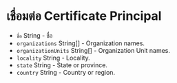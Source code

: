 # เชื่อมต่อ Certificate Principal

* ` ชื่อ ` String - ชื่อ
* `organizations` String[] - Organization names.
* `organizationUnits` String[] - Organization Unit names.
* `locality` String - Locality.
* `state` String - State or province.
* `country` String - Country or region.